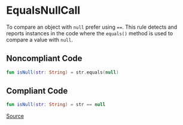 # EqualsNullCall

To compare an object with `null` prefer using `==`. This rule detects and reports instances in the code where the
`equals()` method is used to compare a value with `null`.

## Noncompliant Code

```kotlin
fun isNull(str: String) = str.equals(null)
```
## Compliant Code

```kotlin
fun isNull(str: String) = str == null
```

[Source](https://detekt.github.io/detekt/style.html#equalsnullcall)
